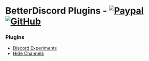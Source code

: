 # BetterDiscord Plugins - [![Paypal][paypal-logo]][paypal-url] [![GitHub][github-logo]][github-url]

### Plugins

* [Discord Experiments](https://github.com/CapnKitten/BetterDiscord/tree/master/Plugins/DiscordExperiments)
* [Hide Channels](https://github.com/CapnKitten/BetterDiscord/tree/master/Plugins/HideChannels)

[paypal-logo]: https://img.shields.io/static/v1?label=PayPal&message=Donate&style=flat&logo=paypal&color=blue
[paypal-url]: https://paypal.me/capnkitten

[github-logo]: https://img.shields.io/static/v1?label=GitHub&message=Sponsor&style=flat&logo=github&color=black
[github-url]: https://github.com/sponsors/CapnKitten
